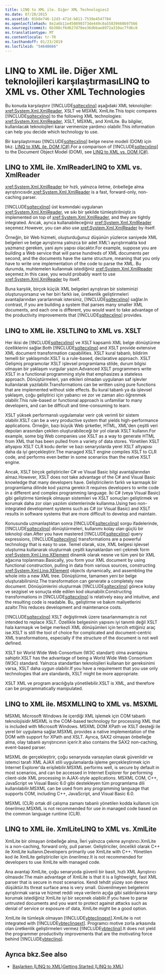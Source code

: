 ```yaml
---
title: LINQ to XML ile. Diğer XML Technologies3
ms.date: 07/20/2015
ms.assetid: 01b8e746-12d3-471d-b811-7539e4547784
ms.openlocfilehash: 8e2a6b11e450890373de449c0a55839460b97566
ms.sourcegitcommit: 6b308cf6d627d78ee36dbbae8972a310ac7fd6c8
ms.translationtype: MT
ms.contentlocale: tr-TR
ms.lasthandoff: 01/23/2019
ms.locfileid: "54648666"
---
```

# <a name="linq-to-xml-vs-other-xml-technologies"></a><span data-ttu-id="7a331-102">LINQ to XML ile. Diğer XML teknolojileri karşılaştırması</span><span class="sxs-lookup"><span data-stu-id="7a331-102">LINQ to XML vs. Other XML Technologies</span></span>
<span data-ttu-id="7a331-103">Bu konuda karşılaştırır [!INCLUDE[sqltecxlinq](~/includes/sqltecxlinq-md.md)] aşağıdaki XML teknolojiler: <xref:System.Xml.XmlReader>, XSLT ve MSXML XmlLite.</span><span class="sxs-lookup"><span data-stu-id="7a331-103">This topic compares [!INCLUDE[sqltecxlinq](~/includes/sqltecxlinq-md.md)] to the following XML technologies: <xref:System.Xml.XmlReader>, XSLT, MSXML, and XmlLite.</span></span> <span data-ttu-id="7a331-104">Bu bilgiler, kullanılacak teknolojileri karar vermenize yardımcı olabilir.</span><span class="sxs-lookup"><span data-stu-id="7a331-104">This information can help you decide which technology to use.</span></span>  
  
 <span data-ttu-id="7a331-105">Bir karşılaştırması [!INCLUDE[sqltecxlinq](~/includes/sqltecxlinq-md.md)] belge nesne modeli (DOM) için bkz. [LINQ to XML ile. DOM (C#)](../../../../csharp/programming-guide/concepts/linq/linq-to-xml-vs-dom.md).</span><span class="sxs-lookup"><span data-stu-id="7a331-105">For a comparison of [!INCLUDE[sqltecxlinq](~/includes/sqltecxlinq-md.md)] to the Document Object Model (DOM), see [LINQ to XML vs. DOM (C#)](../../../../csharp/programming-guide/concepts/linq/linq-to-xml-vs-dom.md).</span></span>  
  
## <a name="linq-to-xml-vs-xmlreader"></a><span data-ttu-id="7a331-106">LINQ to XML ile. XmlReader</span><span class="sxs-lookup"><span data-stu-id="7a331-106">LINQ to XML vs. XmlReader</span></span>  
 <span data-ttu-id="7a331-107"><xref:System.Xml.XmlReader> bir hızlı, yalnızca iletme, önbelleğe alma ayrıştırıcısıdır.</span><span class="sxs-lookup"><span data-stu-id="7a331-107"><xref:System.Xml.XmlReader> is a fast, forward-only, non-caching parser.</span></span>  
  
 [!INCLUDE[sqltecxlinq](~/includes/sqltecxlinq-md.md)] <span data-ttu-id="7a331-108">üst kısmındaki uygulanan <xref:System.Xml.XmlReader>, ve sıkı bir şekilde tümleştirilmiştir.</span><span class="sxs-lookup"><span data-stu-id="7a331-108">is implemented on top of <xref:System.Xml.XmlReader>, and they are tightly integrated.</span></span> <span data-ttu-id="7a331-109">Ancak, ayrıca kullanabileceğiniz <xref:System.Xml.XmlReader> seçemez.</span><span class="sxs-lookup"><span data-stu-id="7a331-109">However, you can also use <xref:System.Xml.XmlReader> by itself.</span></span>  
  
 <span data-ttu-id="7a331-110">Örneğin, bir Web hizmeti, oluşturduğunuz düşünün yüzlerce saniyede XML belgeleri ve belge ayrıştırma yalnızca bir adet XML'i ayrıştırmakta kod yazmanız gereken, yani aynı yapısı olacaktır.</span><span class="sxs-lookup"><span data-stu-id="7a331-110">For example, suppose you are building a Web service that will parse hundreds of XML documents per second, and the documents have the same structure, meaning that you only have to write one implementation of the code to parse the XML.</span></span> <span data-ttu-id="7a331-111">Bu durumda, muhtemelen kullanmak istediğiniz <xref:System.Xml.XmlReader> seçemez.</span><span class="sxs-lookup"><span data-stu-id="7a331-111">In this case, you would probably want to use <xref:System.Xml.XmlReader> by itself.</span></span>  
  
 <span data-ttu-id="7a331-112">Buna karşılık, birçok küçük XML belgeleri ayrıştıran bir sisteminizi oluşturuyorsanız ve her biri farklı ise, üretkenlik geliştirmeleri avantajlarından yararlanmak istersiniz, [!INCLUDE[sqltecxlinq](~/includes/sqltecxlinq-md.md)] sağlar.</span><span class="sxs-lookup"><span data-stu-id="7a331-112">In contrast, if you are building a system that parses many smaller XML documents, and each one is different, you would want to take advantage of the productivity improvements that [!INCLUDE[sqltecxlinq](~/includes/sqltecxlinq-md.md)] provides.</span></span>  
  
## <a name="linq-to-xml-vs-xslt"></a><span data-ttu-id="7a331-113">LINQ to XML ile. XSLT</span><span class="sxs-lookup"><span data-stu-id="7a331-113">LINQ to XML vs. XSLT</span></span>  
 <span data-ttu-id="7a331-114">Her ikisi de [!INCLUDE[sqltecxlinq](~/includes/sqltecxlinq-md.md)] ve XSLT kapsamlı XML belge dönüştürme özelliklerini sağlar.</span><span class="sxs-lookup"><span data-stu-id="7a331-114">Both [!INCLUDE[sqltecxlinq](~/includes/sqltecxlinq-md.md)] and XSLT provide extensive XML document transformation capabilities.</span></span> <span data-ttu-id="7a331-115">XSLT kural tabanlı, bildirim temelli bir yaklaşımdır.</span><span class="sxs-lookup"><span data-stu-id="7a331-115">XSLT is a rule-based, declarative approach.</span></span> <span data-ttu-id="7a331-116">XSLT Gelişmiş programcılar XSLT işlevsel programlama stilde, durum bilgisi olmayan bir yaklaşım vurgular yazın.</span><span class="sxs-lookup"><span data-stu-id="7a331-116">Advanced XSLT programmers write XSLT in a functional programming style that emphasizes a stateless approach.</span></span> <span data-ttu-id="7a331-117">Dönüştürmeleri, yan etkileri olmadan uygulanan saf işlevler kullanılarak yazılabilir.</span><span class="sxs-lookup"><span data-stu-id="7a331-117">Transformations can be written using pure functions that are implemented without side effects.</span></span> <span data-ttu-id="7a331-118">Bu kural tabanlı ya da işlevsel yaklaşım, çoğu geliştirici için yabancı ve zor ve zaman alıcı öğrenmek olabilir.</span><span class="sxs-lookup"><span data-stu-id="7a331-118">This rule-based or functional approach is unfamiliar to many developers, and can be difficult and time-consuming to learn.</span></span>  
  
 <span data-ttu-id="7a331-119">XSLT yüksek performanslı uygulamalar verir çok verimli bir sistem olabilir.</span><span class="sxs-lookup"><span data-stu-id="7a331-119">XSLT can be a very productive system that yields high-performance applications.</span></span> <span data-ttu-id="7a331-120">Örneğin, bazı büyük Web şirketler, HTML, XML'den çeşitli veri depoları arasından çekilen oluşturabileceği bir yol olarak XSLT kullanın.</span><span class="sxs-lookup"><span data-stu-id="7a331-120">For example, some big Web companies use XSLT as a way to generate HTML from XML that has been pulled from a variety of data stores.</span></span> <span data-ttu-id="7a331-121">Yönetilen XSLT altyapısı XSLT CLR kodu derler ve bazı senaryolarda yerel XSLT altyapısı daha da iyi gerçekleştirir.</span><span class="sxs-lookup"><span data-stu-id="7a331-121">The managed XSLT engine compiles XSLT to CLR code, and performs even better in some scenarios than the native XSLT engine.</span></span>  
  
 <span data-ttu-id="7a331-122">Ancak, XSLT birçok geliştiriciler C# ve Visual Basic bilgi avantajlarından almaz.</span><span class="sxs-lookup"><span data-stu-id="7a331-122">However, XSLT does not take advantage of the C# and Visual Basic knowledge that many developers have.</span></span> <span data-ttu-id="7a331-123">Geliştiricilerin farklı ve karmaşık bir programlama dilinde kod yazma gerekir.</span><span class="sxs-lookup"><span data-stu-id="7a331-123">It requires developers to write code in a different and complex programming language.</span></span> <span data-ttu-id="7a331-124">İki C# (veya Visual Basic) gibi geliştirme tümleşik olmayan sistemleri ve XSLT sonuçları geliştirmek ve korumak daha zor olan yazılım sistemlerinde kullanma.</span><span class="sxs-lookup"><span data-stu-id="7a331-124">Using two non-integrated development systems such as C# (or Visual Basic) and XSLT results in software systems that are more difficult to develop and maintain.</span></span>  
  
 <span data-ttu-id="7a331-125">Konusunda uzmanlaştıktan sonra [!INCLUDE[sqltecxlinq](~/includes/sqltecxlinq-md.md)] sorgu ifadelerinde, [!INCLUDE[sqltecxlinq](~/includes/sqltecxlinq-md.md)] dönüştürmeleri, kullanımı kolay olan güçlü bir teknoloji olan.</span><span class="sxs-lookup"><span data-stu-id="7a331-125">After you have mastered [!INCLUDE[sqltecxlinq](~/includes/sqltecxlinq-md.md)] query expressions, [!INCLUDE[sqltecxlinq](~/includes/sqltecxlinq-md.md)] transformations are a powerful technology that is easy to use.</span></span> <span data-ttu-id="7a331-126">Temel olarak, size, XML belgesi işlevsel oluşturma kullanarak oluşturmak çeşitli kaynaklardan veri çekmek form <xref:System.Xml.Linq.XElement> dinamik olarak nesne ve tüm yeni bir XML ağacına toplanması.</span><span class="sxs-lookup"><span data-stu-id="7a331-126">Basically, you form your XML document by using functional construction, pulling in data from various sources, constructing <xref:System.Xml.Linq.XElement> objects dynamically, and assembling the whole into a new XML tree.</span></span> <span data-ttu-id="7a331-127">Dönüştürme, tamamen yeni bir belge oluşturabilirsiniz.</span><span class="sxs-lookup"><span data-stu-id="7a331-127">The transformation can generate a completely new document.</span></span> <span data-ttu-id="7a331-128">Dönüşümlerini oluşturmak [!INCLUDE[sqltecxlinq](~/includes/sqltecxlinq-md.md)] görece kolay ve sezgisel ve sonuçta elde edilen kod okunabilir.</span><span class="sxs-lookup"><span data-stu-id="7a331-128">Constructing transformations in [!INCLUDE[sqltecxlinq](~/includes/sqltecxlinq-md.md)] is relatively easy and intuitive, and the resulting code is readable.</span></span> <span data-ttu-id="7a331-129">Bu, geliştirme ve bakım maliyetlerini azaltır.</span><span class="sxs-lookup"><span data-stu-id="7a331-129">This reduces development and maintenance costs.</span></span>  
  
 [!INCLUDE[sqltecxlinq](~/includes/sqltecxlinq-md.md)] <span data-ttu-id="7a331-130">XSLT değiştirmek üzere tasarlanmamıştır.</span><span class="sxs-lookup"><span data-stu-id="7a331-130">is not intended to replace XSLT.</span></span> <span data-ttu-id="7a331-131">Özellikle belgesinin yapısını iyi tanımlı değil XSLT hala karmaşık ve belge merkezli XML dönüşümleri için tercih ettiğiniz araç ise.</span><span class="sxs-lookup"><span data-stu-id="7a331-131">XSLT is still the tool of choice for complicated and document-centric XML transformations, especially if the structure of the document is not well defined.</span></span>  
  
 <span data-ttu-id="7a331-132">XSLT bir World Wide Web Consortium (W3C standart) olma avantajına sahiptir.</span><span class="sxs-lookup"><span data-stu-id="7a331-132">XSLT has the advantage of being a World Wide Web Consortium (W3C) standard.</span></span> <span data-ttu-id="7a331-133">Yalnızca standartları teknolojileri kullanan bir gereksinimi varsa, XSLT daha uygun olabilir.</span><span class="sxs-lookup"><span data-stu-id="7a331-133">If you have a requirement that you use only technologies that are standards, XSLT might be more appropriate.</span></span>  
  
 <span data-ttu-id="7a331-134">XSLT XML ve program aracılığıyla yönetilebilir.</span><span class="sxs-lookup"><span data-stu-id="7a331-134">XSLT is XML, and therefore can be programmatically manipulated.</span></span>  
  
## <a name="linq-to-xml-vs-msxml"></a><span data-ttu-id="7a331-135">LINQ to XML ile. MSXML</span><span class="sxs-lookup"><span data-stu-id="7a331-135">LINQ to XML vs. MSXML</span></span>  
 <span data-ttu-id="7a331-136">MSXML Microsoft Windows ile içerdiği XML işlemek için COM tabanlı teknolojisidir.</span><span class="sxs-lookup"><span data-stu-id="7a331-136">MSXML is the COM-based technology for processing XML that is included with Microsoft Windows.</span></span> <span data-ttu-id="7a331-137">MSXML DOM XPath ve XSLT desteği ile yerel bir uygulama sağlar.</span><span class="sxs-lookup"><span data-stu-id="7a331-137">MSXML provides a native implementation of the DOM with support for XPath and XSLT.</span></span> <span data-ttu-id="7a331-138">Ayrıca, SAX2 olmayan önbelleğe alma, olay tabanlı ayrıştırıcının içerir.</span><span class="sxs-lookup"><span data-stu-id="7a331-138">It also contains the SAX2 non-caching, event-based parser.</span></span>  
  
 <span data-ttu-id="7a331-139">MSXML de gerçekleştirir, çoğu senaryoda varsayılan olarak güvenlidir ve istemci tarafı XML AJAX stili uygulamalarda işleme gerçekleştirmek için Internet Explorer'da erişilebilir.</span><span class="sxs-lookup"><span data-stu-id="7a331-139">MSXML performs well, is secure by default in most scenarios, and can be accessed in Internet Explorer for performing client-side XML processing in AJAX-style applications.</span></span> <span data-ttu-id="7a331-140">MSXML COM, C++, JavaScript ve Visual Basic 6.0 gibi destekleyen tüm programlama dili kullanılabilir.</span><span class="sxs-lookup"><span data-stu-id="7a331-140">MSXML can be used from any programming language that supports COM, including C++, JavaScript, and Visual Basic 6.0.</span></span>  
  
 <span data-ttu-id="7a331-141">MSXML (CLR) ortak dil çalışma zamanı tabanlı yönetilen kodda kullanım için önerilmez.</span><span class="sxs-lookup"><span data-stu-id="7a331-141">MSXML is not recommended for use in managed code based on the common language runtime (CLR).</span></span>  
  
## <a name="linq-to-xml-vs-xmllite"></a><span data-ttu-id="7a331-142">LINQ to XML ile. XmlLite</span><span class="sxs-lookup"><span data-stu-id="7a331-142">LINQ to XML vs. XmlLite</span></span>  
 <span data-ttu-id="7a331-143">XmlLite bir olmayan önbelleğe alma, İleri yalnızca çekme ayrıştırıcı.</span><span class="sxs-lookup"><span data-stu-id="7a331-143">XmlLite is a non-caching, forward only, pull parser.</span></span> <span data-ttu-id="7a331-144">Geliştiriciler, öncelikli olarak C++ ile XmlLite kullanın.</span><span class="sxs-lookup"><span data-stu-id="7a331-144">Developers primarily use XmlLite with C++.</span></span> <span data-ttu-id="7a331-145">Yönetilen kod ile XmlLite geliştiriciler için önerilmez.</span><span class="sxs-lookup"><span data-stu-id="7a331-145">It is not recommended for developers to use XmlLite with managed code.</span></span>  
  
 <span data-ttu-id="7a331-146">Ana avantajı XmlLite, çoğu senaryoda güvenli bir basit, hızlı XML Ayrıştırıcı olmasıdır.</span><span class="sxs-lookup"><span data-stu-id="7a331-146">The main advantage of XmlLite is that it is a lightweight, fast XML parser that is secure in most scenarios.</span></span> <span data-ttu-id="7a331-147">Kendi tehdit yüzey son derece düşüktür.</span><span class="sxs-lookup"><span data-stu-id="7a331-147">Its threat surface area is very small.</span></span> <span data-ttu-id="7a331-148">Güvenilmeyen belgelerini ayrıştırmak varsa ve hizmet reddi veya verilerin açığa gibi saldırılarına karşı korumak istediğiniz XmlLite iyi bir seçenek olabilir.</span><span class="sxs-lookup"><span data-stu-id="7a331-148">If you have to parse untrusted documents and you want to protect against attacks such as denial of service or exposure of data, XmlLite might be a good option.</span></span>  
  
 <span data-ttu-id="7a331-149">XmlLite ile tümleşik olmayan [!INCLUDE[vbteclinqext](~/includes/vbteclinqext-md.md)].</span><span class="sxs-lookup"><span data-stu-id="7a331-149">XmlLite is not integrated with [!INCLUDE[vbteclinqext](~/includes/vbteclinqext-md.md)].</span></span> <span data-ttu-id="7a331-150">Programcı motive zorla arkasında olan üretkenlik geliştirmeleri vermez [!INCLUDE[vbteclinq](~/includes/vbteclinq-md.md)].</span><span class="sxs-lookup"><span data-stu-id="7a331-150">It does not yield the programmer productivity improvements that are the motivating force behind [!INCLUDE[vbteclinq](~/includes/vbteclinq-md.md)].</span></span>  
  
## <a name="see-also"></a><span data-ttu-id="7a331-151">Ayrıca bkz.</span><span class="sxs-lookup"><span data-stu-id="7a331-151">See also</span></span>

- [<span data-ttu-id="7a331-152">Başlarken (LINQ to XML)</span><span class="sxs-lookup"><span data-stu-id="7a331-152">Getting Started (LINQ to XML)</span></span>](../../../../csharp/programming-guide/concepts/linq/getting-started-linq-to-xml.md)
